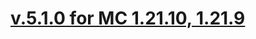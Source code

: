 # [v.5.1.0 for MC 1.21.10, 1.21.9](https://github.com/XxRexRaptorxX/Bedrock-Miner/tree/v.5.1.0-dev1)

